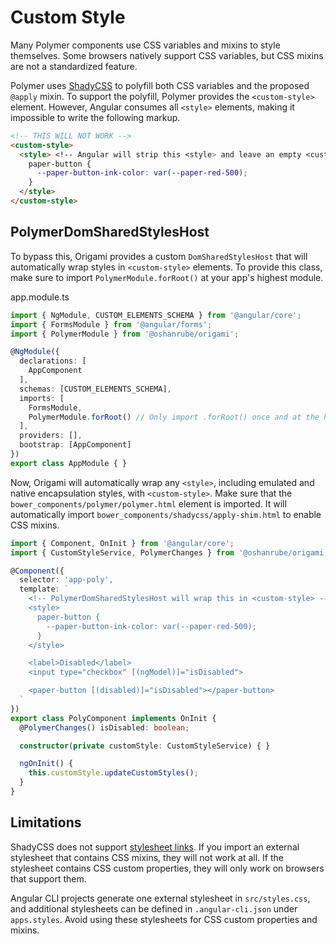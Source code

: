 # Custom Style

Many Polymer components use CSS variables and mixins to style themselves. Some browsers natively support CSS variables, but CSS mixins are not a standardized feature.

Polymer uses [ShadyCSS](https://github.com/webcomponents/shadycss) to polyfill both CSS variables and the proposed `@apply` mixin. To support the polyfill, Polymer provides the `<custom-style>` element. However, Angular consumes all `<style>` elements, making it impossible to write the following markup.

```html
<!-- THIS WILL NOT WORK -->
<custom-style>
  <style> <!-- Angular will strip this <style> and leave an empty <custom-style> -->
    paper-button {
      --paper-button-ink-color: var(--paper-red-500);
    }
  </style>
</custom-style>
```

## PolymerDomSharedStylesHost

To bypass this, Origami provides a custom `DomSharedStylesHost` that will automatically wrap styles in `<custom-style>` elements. To provide this class, make sure to import `PolymerModule.forRoot()` at your app's highest module.

app.module.ts
```ts
import { NgModule, CUSTOM_ELEMENTS_SCHEMA } from '@angular/core';
import { FormsModule } from '@angular/forms';
import { PolymerModule } from '@oshanrube/origami';

@NgModule({
  declarations: [
    AppComponent
  ],
  schemas: [CUSTOM_ELEMENTS_SCHEMA],
  imports: [
    FormsModule,
    PolymerModule.forRoot() // Only import .forRoot() once and at the highest level
  ],
  providers: [],
  bootstrap: [AppComponent]
})
export class AppModule { }
```

Now, Origami will automatically wrap any `<style>`, including emulated and native encapsulation styles, with `<custom-style>`. Make sure that the `bower_components/polymer/polymer.html` element is imported. It will automatically import `bower_components/shadycss/apply-shim.html` to enable CSS mixins.

```ts
import { Component, OnInit } from '@angular/core';
import { CustomStyleService, PolymerChanges } from '@oshanrube/origami';

@Component({
  selector: 'app-poly',
  template: `
    <!-- PolymerDomSharedStylesHost will wrap this in <custom-style> -->
    <style>
      paper-button {
        --paper-button-ink-color: var(--paper-red-500);
      }
    </style>

    <label>Disabled</label>
    <input type="checkbox" [(ngModel)]="isDisabled">

    <paper-button [(disabled)]="isDisabled"></paper-button>
  `
})
export class PolyComponent implements OnInit {
  @PolymerChanges() isDisabled: boolean;

  constructor(private customStyle: CustomStyleService) { }

  ngOnInit() {
    this.customStyle.updateCustomStyles();
  }
}
```

## Limitations

ShadyCSS does not support [stylesheet links](https://github.com/webcomponents/shadycss/issues/97). If you import an external stylesheet that contains CSS mixins, they will not work at all. If the stylesheet contains CSS custom properties, they will only work on browsers that support them.

Angular CLI projects generate one external stylesheet in `src/styles.css`, and additional stylesheets can be defined in `.angular-cli.json` under `apps.styles`. Avoid using these stylesheets for CSS custom properties and mixins.
